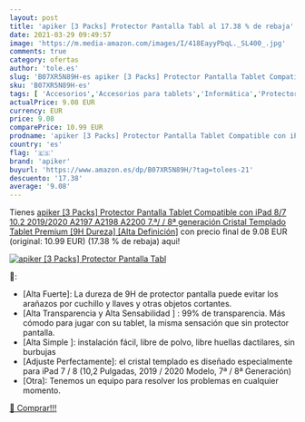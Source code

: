 ```yaml
---
layout: post
title: 'apiker [3 Packs] Protector Pantalla Tabl al 17.38 % de rebaja'
date: 2021-03-29 09:49:57
image: 'https://m.media-amazon.com/images/I/418EayyPbqL._SL400_.jpg'
comments: true
category: ofertas
author: 'tole.es'
slug: 'B07XR5N89H-es apiker [3 Packs] Protector Pantalla Tablet Compatible con...'
sku: 'B07XR5N89H-es'
tags: [ 'Accesorios','Accesorios para tablets','Informática','Protectores de pantalla para tablets','apiker','ipad', ]
actualPrice: 9.08 EUR
currency: EUR
price: 9.08
comparePrice: 10.99 EUR
prodname: 'apiker [3 Packs] Protector Pantalla Tablet Compatible con iPad 8/7 10.2 2019/2020 A2197 A2198 A2200  7.ª/ / 8ª generación   Cristal Templado Tablet Premium [9H Dureza] [Alta Definición]'
country: 'es'
flag: '🇪🇸'
brand: 'apiker'
buyurl: 'https://www.amazon.es/dp/B07XR5N89H/?tag=tolees-21'
descuento: '17.38'
average: '9.08'
---
```


Tienes [apiker [3 Packs] Protector Pantalla Tablet Compatible con iPad 8/7 10.2 2019/2020 A2197 A2198 A2200  7.ª/ / 8ª generación   Cristal Templado Tablet Premium [9H Dureza] [Alta Definición]](https://www.amazon.es/dp/B07XR5N89H/?tag=tolees-21) con precio final de  9.08 EUR (original: 10.99 EUR) (17.38 %  de rebaja) aqui!

[![apiker [3 Packs] Protector Pantalla Tabl](https://m.media-amazon.com/images/I/418EayyPbqL._SL400_.jpg)](https://www.amazon.es/dp/B07XR5N89H/?tag=tolees-21)

🔎:

- [Alta Fuerte]: La dureza de 9H de protector pantalla puede evitar los arañazos por cuchillo y llaves y otras objetos cortantes.
- [Alta Transparencia y Alta Sensabilidad ] : 99% de transparencia. Más cómodo para jugar con su tablet, la misma sensación que sin protector pantalla.
- [Alta Simple ]: instalación fácil, libre de polvo, libre huellas dactilares, sin burbujas
- [Adjuste Perfectamente]: el cristal templado es diseñado especialmente para iPad 7 / 8 (10,2 Pulgadas, 2019 / 2020 Modelo, 7ª / 8ª Generación)
- [Otra]: Tenemos un equipo para resolver los problemas en cualquier momento.

[🛒 Comprar!!!](https://www.amazon.es/dp/B07XR5N89H/?tag=tolees-21)
